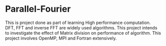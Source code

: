 # Parallel-Fourier
This is project done as part of learning High performance computation. DFT, FFT and inverse FFT are widely used algorithms. This project intends to investigate the effect of Matrix division on performance of algorithm. This project involves OpenMP, MPI and Fortran extensively. 
